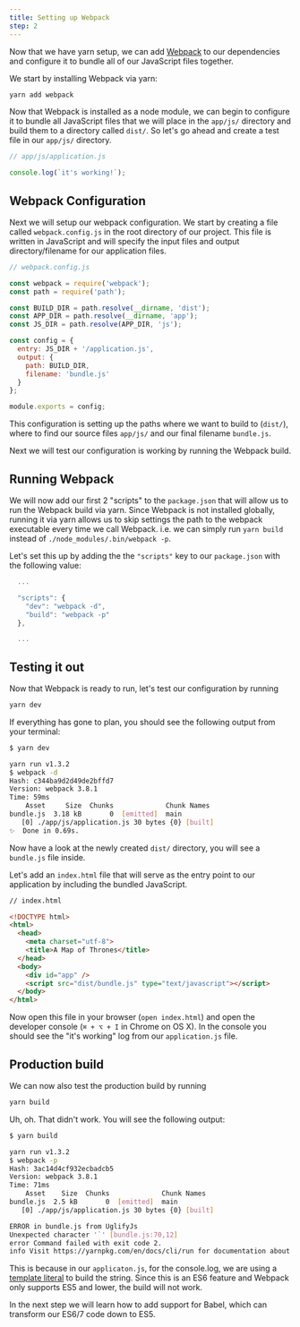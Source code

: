 ```yaml
---
title: Setting up Webpack
step: 2
---
```


Now that we have yarn setup, we can add [Webpack](https://webpack.github.io/) to
our dependencies and configure it to bundle all of our JavaScript files
together.

We start by installing Webpack via yarn:

```bash
yarn add webpack
```

Now that Webpack is installed as a node module, we can begin to configure it to
bundle all JavaScript files that we will place in the `app/js/` directory and
build them to a directory called `dist/`. So let's go ahead and create a test
file in our `app/js/` directory.

```js
// app/js/application.js

console.log(`it's working!`);
```

## Webpack Configuration

Next we will setup our webpack configuration. We start by creating a file called
`webpack.config.js` in the root directory of our project. This file is written
in JavaScript and will specify the input files and output directory/filename for
our application files.

```js
// webpack.config.js

const webpack = require('webpack');
const path = require('path');

const BUILD_DIR = path.resolve(__dirname, 'dist');
const APP_DIR = path.resolve(__dirname, 'app');
const JS_DIR = path.resolve(APP_DIR, 'js');

const config = {
  entry: JS_DIR + '/application.js',
  output: {
    path: BUILD_DIR,
    filename: 'bundle.js'
  }
};

module.exports = config;
```

This configuration is setting up the paths where we want to build to (`dist/`),
where to find our source files `app/js/` and our final filename `bundle.js`.

Next we will test our configuration is working by running the Webpack build.

## Running Webpack

We will now add our first 2 "scripts" to the `package.json` that will allow us
to run the Webpack build via yarn. Since Webpack is not installed globally,
running it via yarn allows us to skip settings the path to the webpack
executable every time we call Webpack. i.e. we can simply run `yarn build`
instead of `./node_modules/.bin/webpack -p`.

Let's set this up by adding the the `"scripts"` key to our `package.json` with
the following value:

```js
  ...

  "scripts": {
    "dev": "webpack -d",
    "build": "webpack -p"
  },

  ...
```

## Testing it out

Now that Webpack is ready to run, let's test our configuration by running

```bash
yarn dev
```

If everything has gone to plan, you should see the following output from your
terminal:

```bash
$ yarn dev

yarn run v1.3.2
$ webpack -d
Hash: c344ba9d2d49de2bffd7
Version: webpack 3.8.1
Time: 59ms
    Asset     Size  Chunks             Chunk Names
bundle.js  3.18 kB       0  [emitted]  main
   [0] ./app/js/application.js 30 bytes {0} [built]
✨  Done in 0.69s.
```

Now have a look at the newly created `dist/` directory, you will see a
`bundle.js` file inside.

Let's add an `index.html` file that will serve as the entry point to our
application by including the bundled JavaScript.

```html
// index.html

<!DOCTYPE html>
<html>
  <head>
    <meta charset="utf-8">
    <title>A Map of Thrones</title>
  </head>
  <body>
    <div id="app" />
    <script src="dist/bundle.js" type="text/javascript"></script>
  </body>
</html>
```

Now open this file in your browser (`open index.html`) and open the developer
console (`⌘ + ⌥ + I` in Chrome on OS X). In the console you should see the "it's
working" log from our `application.js` file.

## Production build

We can now also test the production build by running

```bash
yarn build
```

Uh, oh. That didn't work. You will see the following output:

```bash
$ yarn build

yarn run v1.3.2
$ webpack -p
Hash: 3ac14d4cf932ecbadcb5
Version: webpack 3.8.1
Time: 71ms
    Asset    Size  Chunks             Chunk Names
bundle.js  2.5 kB       0  [emitted]  main
   [0] ./app/js/application.js 30 bytes {0} [built]

ERROR in bundle.js from UglifyJs
Unexpected character '`' [bundle.js:70,12]
error Command failed with exit code 2.
info Visit https://yarnpkg.com/en/docs/cli/run for documentation about this command.
```

This is because in our `applicaton.js`, for the console.log, we are using a
[template literal](https://developer.mozilla.org/en-US/docs/Web/JavaScript/Reference/Template_literals)
to build the string. Since this is an ES6 feature and Webpack only supports ES5
and lower, the build will not work.

In the next step we will learn how to add support for Babel, which can transform
our ES6/7 code down to ES5.
